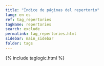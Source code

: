 ```yaml
---
title: "Índice de páginas del repertorio"
lang: en es
ref: tag_repertories
tagName: repertories
search: exclude
permalink: tag_repertories.html
sidebar: main_sidebar
folder: tags
---
```

{% include taglogic.html %}

